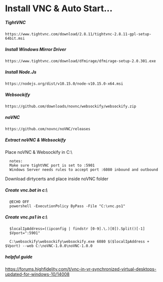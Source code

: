 # Install VNC & Auto Start...

##### TightVNC
    https://www.tightvnc.com/download/2.8.11/tightvnc-2.8.11-gpl-setup-64bit.msi

##### Install Windows Mirror Driver 
    https://www.tightvnc.com/download/dfmirage/dfmirage-setup-2.0.301.exe

##### Install Node.Js
    https://nodejs.org/dist/v10.15.0/node-v10.15.0-x64.msi

##### Websockify
    https://github.com/downloads/novnc/websockify/websockify.zip

##### noVNC
    https://github.com/novnc/noVNC/releases

##### Extract noVNC & Websockify
Place noVNC & Websockify in C:\

      notes:
      Make sure tightVNC port is set to :5901
      Windows Server needs rules to accept port :6080 inbound and outbound

Download dirtycerts and place inside noVNC folder

##### Create vnc.bat in c:\
      @ECHO OFF
      powershell -ExecutionPolicy ByPass -File "C:\vnc.ps1"

##### Create vnc.ps1 in c:\

      $localIpAddress=((ipconfig | findstr [0-9].\.)[0]).Split()[-1]
      $Vport=":5901"

      C:\websockify\websockify\websockify.exe 6080 $($localIpAddress + $Vport) --web C:\noVNC-1.0.0\noVNC-1.0.0


##### helpful guide
https://forums.highfidelity.com/t/vnc-in-vr-synchronized-virtual-desktops-updated-for-windows-10/14008
